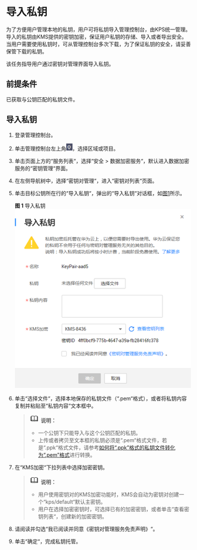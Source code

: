 # 导入私钥<a name="dew_01_0041"></a>

为了方便用户管理本地的私钥，用户可将私钥导入管理控制台，由KPS统一管理。导入的私钥由KMS提供的密钥加密，保证用户私钥的存储、导入或者导出安全。当用户需要使用私钥时，可从管理控制台多次下载，为了保证私钥的安全，请妥善保管下载的私钥。

该任务指导用户通过密钥对管理界面导入私钥。

## 前提条件<a name="section182950161404"></a>

已获取与公钥匹配的私钥文件。

## 导入私钥<a name="section71550296390"></a>

1.  登录管理控制台。
2.  单击管理控制台左上角![](figures/icon_region-5.png)，选择区域或项目。
3.  单击页面上方的“服务列表“，选择“安全  \>  数据加密服务“，默认进入数据加密服务的“密钥管理“界面。
4.  在左侧导航树中，选择“密钥对管理“，进入“密钥对列表“页面。
5.  单击目标公钥所在行的“导入私钥“，弹出的“导入私钥“对话框，如[图1](#f27b1b3c0409647ee9de25cc580829628)所示。

    **图 1**  导入私钥<a name="f27b1b3c0409647ee9de25cc580829628"></a>  
    ![](figures/导入私钥.png "导入私钥")

6.  单击“选择文件“，选择本地保存的私钥文件（“.pem“格式），或者将私钥内容复制并粘贴至“私钥内容“文本框中。

    >![](public_sys-resources/icon-note.gif) **说明：**   
    >-   一个公钥下只能导入与这个公钥匹配的私钥。  
    >-   上传或者拷贝至文本框的私钥必须是“.pem“格式文件，若是“.ppk“格式文件，请参考[如何将“.ppk”格式的私钥文件转化为“.pem”格式](https://support.huaweicloud.com/dew_faq/dew_01_0099.html)进行转换。  

7.  在“KMS加密“下拉列表中选择加密密钥。

    >![](public_sys-resources/icon-note.gif) **说明：**   
    >-   用户使用密钥对的KMS加密功能时，KMS会自动为密钥对创建一个“kps/default“默认主密钥。  
    >-   用户在选择加密密钥时，可选择已有的加密密钥，或者单击“查看密钥列表“，创建新的加密密钥。  

8.  请阅读并勾选“我已阅读并同意《密钥对管理服务免责声明》“。
9.  单击“确定“，完成私钥托管。


